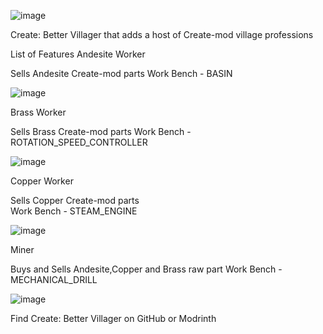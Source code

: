 ![image](https://github.com/user-attachments/assets/afa84af9-33bd-4128-8b55-e6624ce63cf1)

Create: Better Villager that adds a host of Create-mod village professions 

 

List of Features
Andesite Worker

 Sells Andesite Create-mod parts
Work Bench - BASIN
 

![image](https://github.com/user-attachments/assets/3410cdeb-536b-450e-bcd2-1efe0fbbfe4c)


 

 
Brass Worker

 Sells Brass Create-mod parts
Work Bench - ROTATION_SPEED_CONTROLLER


 ![image](https://github.com/user-attachments/assets/c1b260e0-6119-4a92-822e-93cb69c7df03)


Copper Worker

 Sells Copper Create-mod parts         
Work Bench - STEAM_ENGINE

![image](https://github.com/user-attachments/assets/62045db7-41a3-42b8-a16f-c331e3df6dbc)

Miner

Buys and Sells Andesite,Copper and Brass raw part
Work Bench - MECHANICAL_DRILL

![image](https://github.com/user-attachments/assets/b95ee51c-4dd0-4972-81ea-777f4d86acd8)

 

Find Create: Better Villager on GitHub or Modrinth
 
